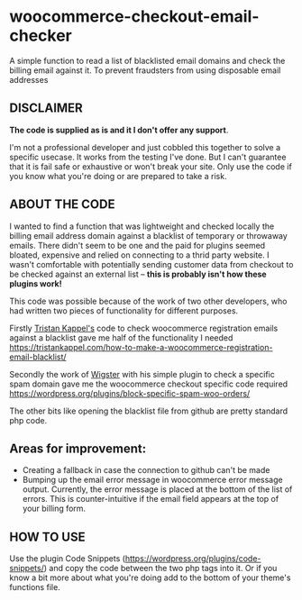 # woocommerce-checkout-email-checker
A simple function to read a list of blacklisted email domains and check the billing email against it. To prevent fraudsters from using disposable email addresses

## DISCLAIMER

**The code is supplied as is and it I don't offer any support**.

I'm not a professional developer and just cobbled this together to solve a specific usecase. It works from the testing I've done. But I can't guarantee that it is fail safe or exhaustive or won't break your site. Only use the code if you know what you're doing or are prepared to take a risk.

## ABOUT THE CODE

I wanted to find a function that was lightweight and checked locally the billing email address domain against a blacklist of temporary or throwaway emails. There didn't seem to be one and the paid for plugins seemed bloated, expensive and relied on connecting to a thrid party website. I wasn't comfortable with potentially sending customer data from checkout to be checked against an external list – **this is probably isn't how these plugins work!**

This code was possible because of the work of two other developers, who had written two pieces of functionality for different purposes.

Firstly [Tristan Kappel's](https://tristankappel.com/) code to check woocommerce registration emails against a blacklist gave me half of the functionality I needed
https://tristankappel.com/how-to-make-a-woocommerce-registration-email-blacklist/

Secondly the work of [Wigster](https://profiles.wordpress.org/wigster/) with his simple plugin to check a specific spam domain gave me the woocommerce checkout specific code required
https://wordpress.org/plugins/block-specific-spam-woo-orders/

The other bits like opening the blacklist file from github are pretty standard php code.

## Areas for improvement:
- Creating a fallback in case the connection to github can't be made
- Bumping up the email error message in woocommerce error message output. Currently, the error message is placed at the bottom of the list of errors. This is counter-intuitive if the email field appears at the top of your billing form.

## HOW TO USE

Use the plugin Code Snippets (https://wordpress.org/plugins/code-snippets/) and copy the code between the two php tags into it. Or if you know a bit more about what you're doing add to the bottom of your theme's functions file.





